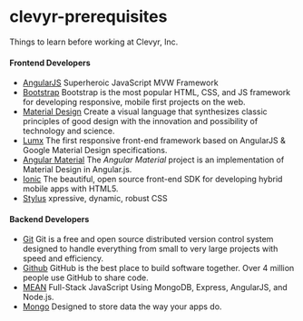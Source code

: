 # clevyr-prerequisites
Things to learn before working at Clevyr, Inc.

#### Frontend Developers
- [AngularJS](https://angularjs.org) Superheroic JavaScript MVW Framework 
- [Bootstrap](http://getbootstrap.com) Bootstrap is the most popular HTML, CSS, and JS framework for developing responsive, mobile first projects on the web.
- [Material Design](http://www.google.com/design/spec/material-design/introduction.html) Create a visual language that synthesizes classic principles of good design with the innovation and possibility of technology and science.
- [Lumx](http://ui.lumapps.com/) The first responsive front-end framework based on AngularJS & Google Material Design specifications.
- [Angular Material](https://material.angularjs.org/#/) The *Angular Material* project is an implementation of Material Design in Angular.js.
- [Ionic](http://ionicframework.com/) The beautiful, open source front-end SDK for developing hybrid mobile apps with HTML5.
- [Stylus](https://learnboost.github.io/stylus/) xpressive, dynamic, robust CSS

#### Backend Developers
- [Git](http://git-scm.com/) Git is a free and open source distributed version control system designed to handle everything from small to very large projects with speed and efficiency.
- [Github](https://github.com) GitHub is the best place to build software together. Over 4 million people use GitHub to share code.
- [MEAN](http://mean.io/#!/) Full-Stack JavaScript Using MongoDB, Express, AngularJS, and Node.js.
- [Mongo](http://www.mongodb.org/) Designed to store data the way your apps do.
